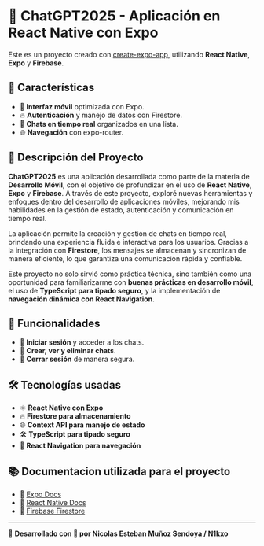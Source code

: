 # 🚀 ChatGPT2025 - Aplicación en React Native con Expo  

Este es un proyecto creado con [create-expo-app](https://www.npmjs.com/package/create-expo-app), utilizando **React Native**, **Expo** y **Firebase**.  

## 📌 Características  
- 📱 **Interfaz móvil** optimizada con Expo.  
- 🔥 **Autenticación** y manejo de datos con Firestore.  
- 💬 **Chats en tiempo real** organizados en una lista.  
- 🌐 **Navegación** con expo-router.  

## 📜 Descripción del Proyecto  

**ChatGPT2025** es una aplicación desarrollada como parte de la materia de **Desarrollo Móvil**, con el objetivo de profundizar en el uso de **React Native**, **Expo** y **Firebase**. A través de este proyecto, exploré nuevas herramientas y enfoques dentro del desarrollo de aplicaciones móviles, mejorando mis habilidades en la gestión de estado, autenticación y comunicación en tiempo real.  

La aplicación permite la creación y gestión de chats en tiempo real, brindando una experiencia fluida e interactiva para los usuarios. Gracias a la integración con **Firestore**, los mensajes se almacenan y sincronizan de manera eficiente, lo que garantiza una comunicación rápida y confiable. 

Este proyecto no solo sirvió como práctica técnica, sino también como una oportunidad para familiarizarme con **buenas prácticas en desarrollo móvil**, el uso de **TypeScript para tipado seguro**, y la implementación de **navegación dinámica con React Navigation**.  


## 🚀 Funcionalidades  

- 🔑 **Iniciar sesión** y acceder a los chats.  
- 💬 **Crear, ver y eliminar chats**.  
- 🚪 **Cerrar sesión** de manera segura.  

## 🛠️ Tecnologías usadas  

- ⚛️ **React Native con Expo**  
- 🔥 **Firestore para almacenamiento**  
- 🌐 **Context API para manejo de estado**  
- 🛠️ **TypeScript para tipado seguro**  
- 📌 **React Navigation para navegación**  

## 📚 Documentacion utilizada para el proyecto

- 📖 [Expo Docs](https://docs.expo.dev)  
- 📖 [React Native Docs](https://reactnative.dev/docs/getting-started)  
- 📖 [Firebase Firestore](https://firebase.google.com/docs/firestore?hl=es-419)  

---

🚀 **Desarrollado con 💚 por Nicolas Esteban Muñoz Sendoya / N1kxo**  
